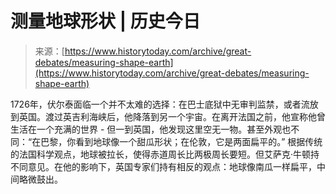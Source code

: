 <!--yml

category: 未分类

date: 2024-05-29 13:26:45

-->

# 测量地球形状 | 历史今日

> 来源：[https://www.historytoday.com/archive/great-debates/measuring-shape-earth](https://www.historytoday.com/archive/great-debates/measuring-shape-earth)

1726年，伏尔泰面临一个并不太难的选择：在巴士底狱中无审判监禁，或者流放到英国。渡过英吉利海峡后，他降落到另一个宇宙。在离开法国之前，他宣称他曾生活在一个充满的世界 - 但一到英国，他发现这里空无一物。甚至外观也不同：“在巴黎，你看到地球像一个甜瓜形状；在伦敦，它是两面扁平的。” 根据传统的法国科学观点，地球被拉长，使得赤道周长比两极周长要短。但艾萨克·牛顿持不同意见。在他的影响下，英国专家们持有相反的观点：地球像南瓜一样扁平，中间略微鼓出。

